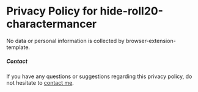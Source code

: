 # Privacy Policy for hide-roll20-charactermancer

No data or personal information is collected by browser-extension-template.

##### Contact

If you have any questions or suggestions regarding this privacy policy, do not hesitate to [contact me](https://github.com/breadbored/hide-roll20-charactermancer/issues/new).
